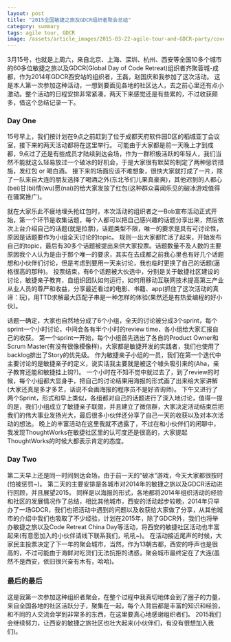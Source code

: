 ```yaml
---
layout: post
title: "2015全国敏捷之旅及GDCR组织者聚会总结"
category: summary
tags: agile tour, GDCR
image: /assets/article_images/2015-03-22-agile-tour-and-GDCR-party/cover.jpg
---
```


3月15号，也就是上周六，来自北京、上海、深圳、杭州、西安等全国10多个城市的60多位敏捷之旅以及GDCR(Global Day of Code Retreat)组织者齐聚蓉城-成都，作为2014年GDCR西安站的组织者，王磊，赵国庆和我参加了这次活动。
这是本人第一次参加这种活动，一想到要面见各地的社区达人，去之前心里还有点小激动。整个活动的日程安排非常紧凑，两天下来感觉还是有些累的，不过收获颇多，借这个总结记录一下。

### Day One

15号早上，我们按计划在9点之前赶到了位于成都天府软件园D区的稻城亚丁会议室，接下来的两天活动都将在这里举行。
可能由于大家都是前一天晚上才到成都，9点过了还是有些成员才陆续到达会场，作为一群积极活跃的年轻人，我们当然不能就这么轻易放过一个破冰的好机会，于是大家很有默契的制定了两种惩罚措施，发红包 or 喝白酒。
接下来的场面应该不难想象，很快大家就打成了一片，除了一队来自大连的朋友选择了喝酒之外(东北爷们儿果真豪爽)，其他迟到的人都心(bei)甘(bi)情(wu)愿(nai)的给大家发放了红包(这种群众喜闻乐见的破冰游戏值得在骚窝推广)。

就在大家乐此不疲地埋头抢红包时，本次活动的组织者之一Bob宣布活动正式开始，第一个环节是收集话题，每个人都可以把自己感兴趣的话题分享出来，然后依次上台介绍自己的话题(就是拉票)，话题类型不限，唯一的要求是具有可讨论性，原因是话题要作为小组全天讨论的topic。
规则一出大家都忙活了起来，开始发布自己的topic，最后有30多个话题被提出来供大家投票。话题数量不及人数的主要原因我个人认为是由于那个唯一的要求，其实在去成都之前我心里也有好几个话题想和小伙伴们讨论，但是考虑到要用一天来讨论，我也临时更换了自己的话题(逼格很高的那种)。
投票结束，有6个话题被大伙选中，分别是关于敏捷社区建设的讨论，敏捷亲子教育，自组织团队如何运行，如何用移动互联网技术提高第三产业从业人员的尊严和收益，分享最近看过的电影、书籍、app(抓住了这次活动的真谛：玩)，用TTD求解最大匹配子串是一种怎样的体验(果然还是有热爱编程的好小伙)。

话题一确定，大家也自然地分成了6个小组，全天的讨论被分成3个sprint，每个sprint一个小时讨论，中间会各有半个小时的review time，各小组给大家汇报自己的收获。
第一个sprint一开始，每个小组首先选出了各自的Product Owner和Scrum Master(有没有很像模像样)，大家都是敏捷开发的实践者，我们也使用了backlog排出了Story的优先级。
作为敏捷亲子小组的一员，我们在第一个迭代中主要讨论的是敏捷亲子的定义，说实话我主要就是被这个噱头吸引来的(Aha，亲子教育还能和敏捷挂上钩?)。
一个小时在不知不觉中就过去了，到了review的时候，每个小组都大显身手，把自己的讨论结果用海报的形式画了出来给大家讲解(大家还真是多才多艺，话说不会画海报的程序员不是好咨询师)。
下午又进行了两个Sprint，形式和早上类似，各组都对自己的话题进行了深入地讨论，值得一提的是，我们小组成立了敏捷亲子联盟，并且建立了微信群，大家决定活动结束后把我们的伟大事业发扬光大，最后很多小伙伴还分享了自己一天的收获以及对本次活动的想法。
晚上的丰富活动在这里我就不透露了，不过在和小伙伴们的闲聊中，我发现ThoughtWorks在敏捷社区里的认可度还是很高的，大家提起ThoughtWorks的时候大都表示肯定的态度。


### Day Two

第二天早上还是同一时间到达会场，由于前一天的“破冰”游戏，今天大家都很按时(怕被惩罚~)。
第二天的主要安排是各城市对2014年的敏捷之旅以及GDCR活动进行回顾，并且展望2015。
同样是以海报的形式，各地都将2014年组织活动的经验和社区的发展情况作了总结，相比其他城市，西安的活动起步较晚，2014年只举办了一场GDCR，我们也把活动中遇到的问题以及收获给大家做了分享，从其他城市的介绍中我们也吸取了不少经验，计划在2015年，除了GDCR外，我们也将举办敏捷之旅以及Code Retreat China Day等活动，将西安的敏捷社区活动也丰富起来(有意愿加入的小伙伴请线下联系我们，吼吼~)。
在活动接近尾声的时候，大家民主投票决定了下一年的聚会城市，当然，作为13朝古都，西安的呼声也是很高的，不过可能由于海鲜对吃货们无法抗拒的诱惑，聚会城市最终定在了大连(虽然不是西安，依旧很兴奋有木有，哈哈)。


### 最后的最后

这是我第一次参加这种组织者聚会，在整个过程中我真切地体会到了圈子的力量，来自全国各地的社区活跃分子，聚集在一起，每个人背后都是丰富的知识和经验，和不同的人交流会学到非常多的东西，在这里要真心地感谢组织者们。
2015我们会继续努力，让西安的敏捷之旅社区也壮大起来(小伙伴们，有没有很想加入我们)。
